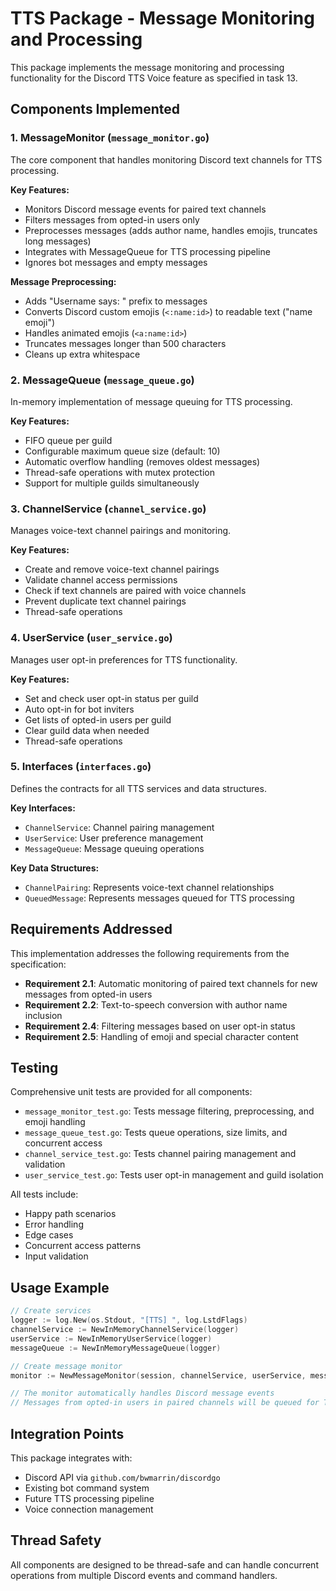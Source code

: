 # TTS Package - Message Monitoring and Processing

This package implements the message monitoring and processing functionality for the Discord TTS Voice feature as specified in task 13.

## Components Implemented

### 1. MessageMonitor (`message_monitor.go`)
The core component that handles monitoring Discord text channels for TTS processing.

**Key Features:**
- Monitors Discord message events for paired text channels
- Filters messages from opted-in users only
- Preprocesses messages (adds author name, handles emojis, truncates long messages)
- Integrates with MessageQueue for TTS processing pipeline
- Ignores bot messages and empty messages

**Message Preprocessing:**
- Adds "Username says: " prefix to messages
- Converts Discord custom emojis (`<:name:id>`) to readable text ("name emoji")
- Handles animated emojis (`<a:name:id>`)
- Truncates messages longer than 500 characters
- Cleans up extra whitespace

### 2. MessageQueue (`message_queue.go`)
In-memory implementation of message queuing for TTS processing.

**Key Features:**
- FIFO queue per guild
- Configurable maximum queue size (default: 10)
- Automatic overflow handling (removes oldest messages)
- Thread-safe operations with mutex protection
- Support for multiple guilds simultaneously

### 3. ChannelService (`channel_service.go`)
Manages voice-text channel pairings and monitoring.

**Key Features:**
- Create and remove voice-text channel pairings
- Validate channel access permissions
- Check if text channels are paired with voice channels
- Prevent duplicate text channel pairings
- Thread-safe operations

### 4. UserService (`user_service.go`)
Manages user opt-in preferences for TTS functionality.

**Key Features:**
- Set and check user opt-in status per guild
- Auto opt-in for bot inviters
- Get lists of opted-in users per guild
- Clear guild data when needed
- Thread-safe operations

### 5. Interfaces (`interfaces.go`)
Defines the contracts for all TTS services and data structures.

**Key Interfaces:**
- `ChannelService`: Channel pairing management
- `UserService`: User preference management  
- `MessageQueue`: Message queuing operations

**Key Data Structures:**
- `ChannelPairing`: Represents voice-text channel relationships
- `QueuedMessage`: Represents messages queued for TTS processing

## Requirements Addressed

This implementation addresses the following requirements from the specification:

- **Requirement 2.1**: Automatic monitoring of paired text channels for new messages from opted-in users
- **Requirement 2.2**: Text-to-speech conversion with author name inclusion
- **Requirement 2.4**: Filtering messages based on user opt-in status
- **Requirement 2.5**: Handling of emoji and special character content

## Testing

Comprehensive unit tests are provided for all components:

- `message_monitor_test.go`: Tests message filtering, preprocessing, and emoji handling
- `message_queue_test.go`: Tests queue operations, size limits, and concurrent access
- `channel_service_test.go`: Tests channel pairing management and validation
- `user_service_test.go`: Tests user opt-in management and guild isolation

All tests include:
- Happy path scenarios
- Error handling
- Edge cases
- Concurrent access patterns
- Input validation

## Usage Example

```go
// Create services
logger := log.New(os.Stdout, "[TTS] ", log.LstdFlags)
channelService := NewInMemoryChannelService(logger)
userService := NewInMemoryUserService(logger)
messageQueue := NewInMemoryMessageQueue(logger)

// Create message monitor
monitor := NewMessageMonitor(session, channelService, userService, messageQueue, logger)

// The monitor automatically handles Discord message events
// Messages from opted-in users in paired channels will be queued for TTS processing
```

## Integration Points

This package integrates with:
- Discord API via `github.com/bwmarrin/discordgo`
- Existing bot command system
- Future TTS processing pipeline
- Voice connection management

## Thread Safety

All components are designed to be thread-safe and can handle concurrent operations from multiple Discord events and command handlers.